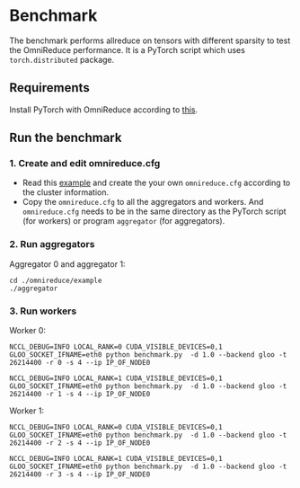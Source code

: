 # Benchmark
The benchmark performs allreduce on tensors with different sparsity to test the OmniReduce performance. It is a PyTorch script which uses `torch.distributed` package.

## Requirements
Install PyTorch with OmniReduce according to [this](https://github.com/Phlix1/omnireduce/tree/master/frameworks_integration/pytorch_patch).

## Run the benchmark
### 1. Create and edit omnireduce.cfg
- Read this [example](https://github.com/Phlix1/omnireduce/tree/master/example) and create the your own `omnireduce.cfg` according to the cluster information.
- Copy the `omnireduce.cfg` to all the aggregators and workers. And `omnireduce.cfg` needs to be in the same directory as the PyTorch script (for workers) or program `aggregator` (for aggregators).
### 2. Run aggregators
Aggregator 0 and aggregator 1:

    cd ./omnireduce/example
    ./aggregator

### 3. Run workers
Worker 0:

    NCCL_DEBUG=INFO LOCAL_RANK=0 CUDA_VISIBLE_DEVICES=0,1 GLOO_SOCKET_IFNAME=eth0 python benchmark.py  -d 1.0 --backend gloo -t 26214400 -r 0 -s 4 --ip IP_OF_NODE0

    NCCL_DEBUG=INFO LOCAL_RANK=1 CUDA_VISIBLE_DEVICES=0,1 GLOO_SOCKET_IFNAME=eth0 python benchmark.py  -d 1.0 --backend gloo -t 26214400 -r 1 -s 4 --ip IP_OF_NODE0

Worker 1:

    NCCL_DEBUG=INFO LOCAL_RANK=0 CUDA_VISIBLE_DEVICES=0,1 GLOO_SOCKET_IFNAME=eth0 python benchmark.py  -d 1.0 --backend gloo -t 26214400 -r 2 -s 4 --ip IP_OF_NODE0

    NCCL_DEBUG=INFO LOCAL_RANK=1 CUDA_VISIBLE_DEVICES=0,1 GLOO_SOCKET_IFNAME=eth0 python benchmark.py  -d 1.0 --backend gloo -t 26214400 -r 3 -s 4 --ip IP_OF_NODE0
